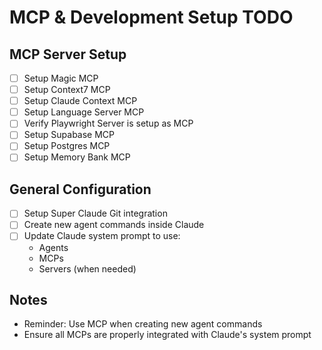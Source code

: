 # MCP & Development Setup TODO

## MCP Server Setup

- [ ] Setup Magic MCP
- [ ] Setup Context7 MCP
- [ ] Setup Claude Context MCP
- [ ] Setup Language Server MCP
- [ ] Verify Playwright Server is setup as MCP
- [ ] Setup Supabase MCP
- [ ] Setup Postgres MCP
- [ ] Setup Memory Bank MCP

## General Configuration

- [ ] Setup Super Claude Git integration
- [ ] Create new agent commands inside Claude
- [ ] Update Claude system prompt to use:
  - Agents
  - MCPs
  - Servers (when needed)

## Notes

- Reminder: Use MCP when creating new agent commands
- Ensure all MCPs are properly integrated with Claude's system prompt
